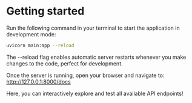 # Getting started

Run the following command in your terminal to start the application in development mode:

```bash
uvicorn main:app --reload
```

The --reload flag enables automatic server restarts whenever you make changes to the code, perfect for development.

Once the server is running, open your browser and navigate to: http://127.0.0.1:8000/docs

Here, you can interactively explore and test all available API endpoints!